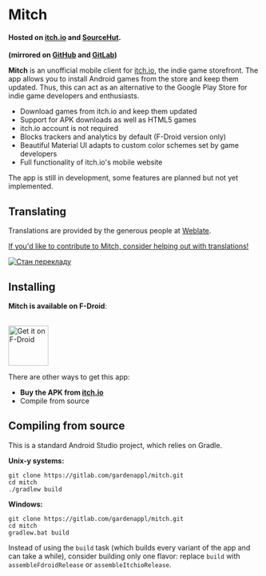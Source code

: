 # Mitch

#### Hosted on [itch.io](https://gardenapple.itch.io/mitch) and [SourceHut](https://sr.ht/~gardenapple/mitch/).

**(mirrored on [GitHub](https://github.com/gardenappl/mitch) and [GitLab](https://gitlab.com/gardenappl/mitch))**

**Mitch** is an unofficial mobile client for [itch.io](https://itch.io), the indie game storefront. The app allows you to install Android games from the store and keep them updated. Thus, this can act as an alternative to the Google Play Store for indie game developers and enthusiasts.

  * Download games from itch.io and keep them updated
  * Support for APK downloads as well as HTML5 games
  * itch.io account is not required
  * Blocks trackers and analytics by default (F-Droid version only)
  * Beautiful Material UI adapts to custom color schemes set by game developers
  * Full functionality of itch.io's mobile website

The app is still in development, some features are planned but not yet implemented.

## Translating

Translations are provided by the generous people at [Weblate](https://weblate.org).

[If you'd like to contribute to Mitch, consider helping out with translations!](https://hosted.weblate.org/projects/mitch)

<a href="https://hosted.weblate.org/engage/mitch/">
<img src="https://hosted.weblate.org/widgets/mitch/-/multi-red.svg" alt="Стан перекладу" />
</a>

## Installing

**Mitch is available on F-Droid**:

<a href="https://f-droid.org/packages/ua.gardenapple.itchupdater"><br> <img src="https://fdroid.gitlab.io/artwork/badge/get-it-on.png" alt="Get it on F-Droid" height="80px"></a>

There are other ways to get this app:

* **Buy the APK from [itch.io](https://gardenapple.itch.io/mitch)**
* Compile from source

## Compiling from source

This is a standard Android Studio project, which relies on Gradle.

**Unix-y systems:**

```
git clone https://gitlab.com/gardenappl/mitch.git
cd mitch
./gradlew build
```

**Windows:**

```
git clone https://gitlab.com/gardenappl/mitch.git
cd mitch
gradlew.bat build
```

Instead of using the `build` task (which builds every variant of the app and can take a while), consider building only one flavor: replace `build` with `assembleFdroidRelease` or `assembleItchioRelease`.
